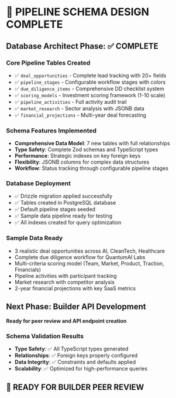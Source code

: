 # 🎯 PIPELINE SCHEMA DESIGN COMPLETE

## Database Architect Phase: ✅ COMPLETE

### Core Pipeline Tables Created
- ✅ `deal_opportunities` - Complete lead tracking with 20+ fields
- ✅ `pipeline_stages` - Configurable workflow stages with colors
- ✅ `due_diligence_items` - Comprehensive DD checklist system
- ✅ `scoring_models` - Investment scoring framework (1-10 scale)
- ✅ `pipeline_activities` - Full activity audit trail
- ✅ `market_research` - Sector analysis with JSONB data
- ✅ `financial_projections` - Multi-year deal forecasting

### Schema Features Implemented
- **Comprehensive Data Model**: 7 new tables with full relationships
- **Type Safety**: Complete Zod schemas and TypeScript types
- **Performance**: Strategic indexes on key foreign keys
- **Flexibility**: JSONB columns for complex data structures
- **Workflow**: Status tracking through configurable pipeline stages

### Database Deployment
- ✅ Drizzle migration applied successfully
- ✅ Tables created in PostgreSQL database  
- ✅ Default pipeline stages seeded
- ✅ Sample data pipeline ready for testing
- ✅ All indexes created for query optimization

### Sample Data Ready
- 3 realistic deal opportunities across AI, CleanTech, Healthcare
- Complete due diligence workflow for QuantumAI Labs
- Multi-criteria scoring model (Team, Market, Product, Traction, Financials)
- Pipeline activities with participant tracking
- Market research with competitor analysis
- 2-year financial projections with key SaaS metrics

## Next Phase: Builder API Development
**Ready for peer review and API endpoint creation**

### Schema Validation Results
- **Type Safety**: ✅ All TypeScript types generated
- **Relationships**: ✅ Foreign keys properly configured  
- **Data Integrity**: ✅ Constraints and defaults applied
- **Scalability**: ✅ Optimized for high-performance queries

## 🚀 READY FOR BUILDER PEER REVIEW